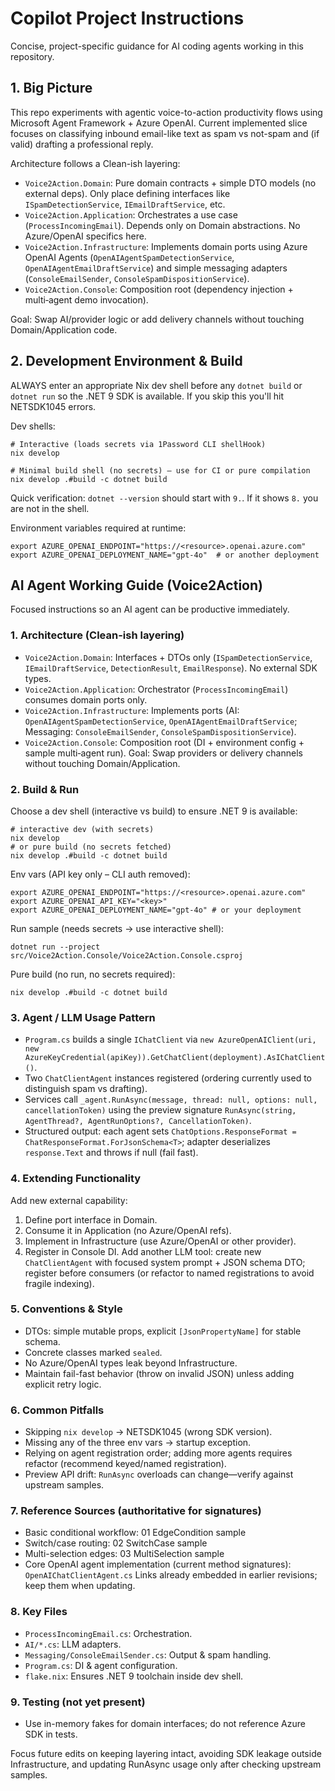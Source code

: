# Copilot Project Instructions

Concise, project-specific guidance for AI coding agents working in this repository.

## 1. Big Picture
This repo experiments with agentic voice-to-action productivity flows using Microsoft Agent Framework + Azure OpenAI. Current implemented slice focuses on classifying inbound email-like text as spam vs not-spam and (if valid) drafting a professional reply.

Architecture follows a Clean-ish layering:
- `Voice2Action.Domain`: Pure domain contracts + simple DTO models (no external deps). Only place defining interfaces like `ISpamDetectionService`, `IEmailDraftService`, etc.
- `Voice2Action.Application`: Orchestrates a use case (`ProcessIncomingEmail`). Depends only on Domain abstractions. No Azure/OpenAI specifics here.
- `Voice2Action.Infrastructure`: Implements domain ports using Azure OpenAI Agents (`OpenAIAgentSpamDetectionService`, `OpenAIAgentEmailDraftService`) and simple messaging adapters (`ConsoleEmailSender`, `ConsoleSpamDispositionService`).
- `Voice2Action.Console`: Composition root (dependency injection + multi‑agent demo invocation).

Goal: Swap AI/provider logic or add delivery channels without touching Domain/Application code.

## 2. Development Environment & Build
ALWAYS enter an appropriate Nix dev shell before any `dotnet build` or `dotnet run` so the .NET 9 SDK is available. If you skip this you'll hit NETSDK1045 errors.

Dev shells:
```
# Interactive (loads secrets via 1Password CLI shellHook)
nix develop

# Minimal build shell (no secrets) – use for CI or pure compilation
nix develop .#build -c dotnet build
```
Quick verification: `dotnet --version` should start with `9.`. If it shows `8.` you are not in the shell.

Environment variables required at runtime:
```
export AZURE_OPENAI_ENDPOINT="https://<resource>.openai.azure.com"
export AZURE_OPENAI_DEPLOYMENT_NAME="gpt-4o"  # or another deployment
```
## AI Agent Working Guide (Voice2Action)
Focused instructions so an AI agent can be productive immediately.

### 1. Architecture (Clean-ish layering)
- `Voice2Action.Domain`: Interfaces + DTOs only (`ISpamDetectionService`, `IEmailDraftService`, `DetectionResult`, `EmailResponse`). No external SDK types.
- `Voice2Action.Application`: Orchestrator (`ProcessIncomingEmail`) consumes domain ports only.
- `Voice2Action.Infrastructure`: Implements ports (AI: `OpenAIAgentSpamDetectionService`, `OpenAIAgentEmailDraftService`; Messaging: `ConsoleEmailSender`, `ConsoleSpamDispositionService`).
- `Voice2Action.Console`: Composition root (DI + environment config + sample multi‑agent run).
Goal: Swap providers or delivery channels without touching Domain/Application.

### 2. Build & Run
Choose a dev shell (interactive vs build) to ensure .NET 9 is available:
```
# interactive dev (with secrets)
nix develop
# or pure build (no secrets fetched)
nix develop .#build -c dotnet build
```
Env vars (API key only – CLI auth removed):
```
export AZURE_OPENAI_ENDPOINT="https://<resource>.openai.azure.com"
export AZURE_OPENAI_API_KEY="<key>"
export AZURE_OPENAI_DEPLOYMENT_NAME="gpt-4o" # or your deployment
```
Run sample (needs secrets → use interactive shell):
```
dotnet run --project src/Voice2Action.Console/Voice2Action.Console.csproj
```
Pure build (no run, no secrets required):
```
nix develop .#build -c dotnet build
```

### 3. Agent / LLM Usage Pattern
- `Program.cs` builds a single `IChatClient` via `new AzureOpenAIClient(uri, new AzureKeyCredential(apiKey)).GetChatClient(deployment).AsIChatClient()`.
- Two `ChatClientAgent` instances registered (ordering currently used to distinguish spam vs drafting).
- Services call `_agent.RunAsync(message, thread: null, options: null, cancellationToken)` using the preview signature `RunAsync(string, AgentThread?, AgentRunOptions?, CancellationToken)`.
- Structured output: each agent sets `ChatOptions.ResponseFormat = ChatResponseFormat.ForJsonSchema<T>`; adapter deserializes `response.Text` and throws if null (fail fast).

### 4. Extending Functionality
Add new external capability:
1. Define port interface in Domain.
2. Consume it in Application (no Azure/OpenAI refs).
3. Implement in Infrastructure (use Azure/OpenAI or other provider).
4. Register in Console DI.
Add another LLM tool: create new `ChatClientAgent` with focused system prompt + JSON schema DTO; register before consumers (or refactor to named registrations to avoid fragile indexing).

### 5. Conventions & Style
- DTOs: simple mutable props, explicit `[JsonPropertyName]` for stable schema.
- Concrete classes marked `sealed`.
- No Azure/OpenAI types leak beyond Infrastructure.
- Maintain fail-fast behavior (throw on invalid JSON) unless adding explicit retry logic.

### 6. Common Pitfalls
- Skipping `nix develop` → NETSDK1045 (wrong SDK version).
- Missing any of the three env vars → startup exception.
- Relying on agent registration order; adding more agents requires refactor (recommend keyed/named registration).
- Preview API drift: `RunAsync` overloads can change—verify against upstream samples.

### 7. Reference Sources (authoritative for signatures)
- Basic conditional workflow: 01 EdgeCondition sample
- Switch/case routing: 02 SwitchCase sample
- Multi-selection edges: 03 MultiSelection sample
- Core OpenAI agent implementation (current method signatures): `OpenAIChatClientAgent.cs`
Links already embedded in earlier revisions; keep them when updating.

### 8. Key Files
- `ProcessIncomingEmail.cs`: Orchestration.
- `AI/*.cs`: LLM adapters.
- `Messaging/ConsoleEmailSender.cs`: Output & spam handling.
- `Program.cs`: DI & agent configuration.
- `flake.nix`: Ensures .NET 9 toolchain inside dev shell.

### 9. Testing (not yet present)
- Use in-memory fakes for domain interfaces; do not reference Azure SDK in tests.

Focus future edits on keeping layering intact, avoiding SDK leakage outside Infrastructure, and updating RunAsync usage only after checking upstream samples.
